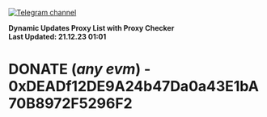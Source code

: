 [![Telegram channel](https://img.shields.io/endpoint?url=https://runkit.io/damiankrawczyk/telegram-badge/branches/master?url=https://t.me/n4z4v0d)](https://t.me/n4z4v0d) 

**Dynamic Updates Proxy List with Proxy Checker**  
**Last Updated: 21.12.23 01:01**

# DONATE (_any evm_) - 0xDEADf12DE9A24b47Da0a43E1bA70B8972F5296F2
